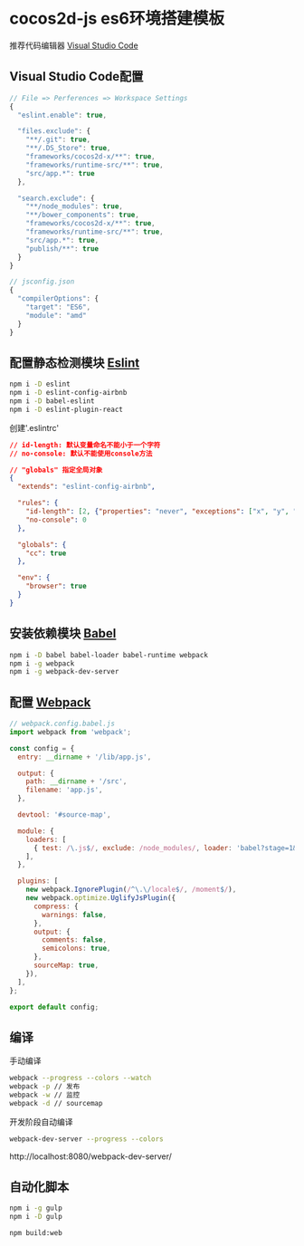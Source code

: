 # cocos2d-js es6环境搭建模板
推荐代码编辑器 [Visual Studio Code](https://code.visualstudio.com/)


## Visual Studio Code配置
```js
// File => Perferences => Workspace Settings
{
  "eslint.enable": true,

  "files.exclude": {
    "**/.git": true,
    "**/.DS_Store": true,
    "frameworks/cocos2d-x/**": true,
    "frameworks/runtime-src/**": true,
    "src/app.*": true
  },

  "search.exclude": {
    "**/node_modules": true,
    "**/bower_components": true,
    "frameworks/cocos2d-x/**": true,
    "frameworks/runtime-src/**": true,
    "src/app.*": true,
    "publish/**": true
  }
}

// jsconfig.json
{
  "compilerOptions": {
    "target": "ES6",
    "module": "amd"
  }
}
```

## 配置静态检测模块 [Eslint](http://eslint.org/)
```bash
npm i -D eslint
npm i -D eslint-config-airbnb
npm i -D babel-eslint
npm i -D eslint-plugin-react
```
创建'.eslintrc'
```json
// id-length: 默认变量命名不能小于一个字符
// no-console: 默认不能使用console方法

// "globals" 指定全局对象
{
  "extends": "eslint-config-airbnb",

  "rules": {
    "id-length": [2, {"properties": "never", "exceptions": ["x", "y", "_", "$", "s", "e"]}],
    "no-console": 0
  },

  "globals": {
    "cc": true
  },

  "env": {
    "browser": true
  }
}
```

## 安装依赖模块 [Babel](http://babeljs.io)
```bash
npm i -D babel babel-loader babel-runtime webpack
npm i -g webpack
npm i -g webpack-dev-server
```

## 配置 [Webpack](https://webpack.github.io/)
```js
// webpack.config.babel.js
import webpack from 'webpack';

const config = {
  entry: __dirname + '/lib/app.js',

  output: {
    path: __dirname + '/src',
    filename: 'app.js',
  },

  devtool: '#source-map',

  module: {
    loaders: [
      { test: /\.js$/, exclude: /node_modules/, loader: 'babel?stage=1&optional=runtime' },
    ],
  },

  plugins: [
    new webpack.IgnorePlugin(/^\.\/locale$/, /moment$/),
    new webpack.optimize.UglifyJsPlugin({
      compress: {
        warnings: false,
      },
      output: {
        comments: false,
        semicolons: true,
      },
      sourceMap: true,
    }),
  ],
};

export default config;
```

## 编译
手动编译
```bash
webpack --progress --colors --watch
webpack -p // 发布
webpack -w // 监控
webpack -d // sourcemap
```
开发阶段自动编译
```bash
webpack-dev-server --progress --colors
```
http://localhost:8080/webpack-dev-server/

## 自动化脚本
```bash
npm i -g gulp
npm i -D gulp
```
```bash
npm build:web
```